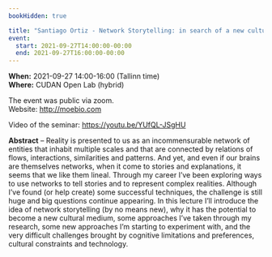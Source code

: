 ```yaml
---
bookHidden: true

title: "Santiago Ortiz - Network Storytelling: in search of a new cultural medium"
event:
  start: 2021-09-27T14:00:00-00:00
  end: 2021-09-27T16:00:00-00:00
---
```


**When:** 2021-09-27 14:00-16:00 (Tallinn time)  
**Where:** CUDAN Open Lab (hybrid)  

The event was public via zoom.    
Website:  http://moebio.com  

Video of the seminar: https://youtu.be/YUfQL-JSgHU  

<!--more-->
**Abstract** – Reality is presented to us as an incommensurable network of entities that inhabit multiple scales and that are connected by relations of flows, interactions, similarities and patterns. And yet, and even if our brains are themselves networks, when it come to stories and explanations, it seems that we like them lineal. Through my career I’ve been exploring ways to use networks to tell stories and to represent complex realities. Although I’ve found (or help create) some successful techniques, the challenge is still huge and big questions continue appearing. In this lecture I’ll introduce the idea of network storytelling (by no means new), why it has the potential to become a new cultural medium, some approaches I’ve taken through my research, some new approaches I’m starting to experiment with, and the very difficult challenges brought by cognitive limitations and preferences, cultural constraints and technology.

